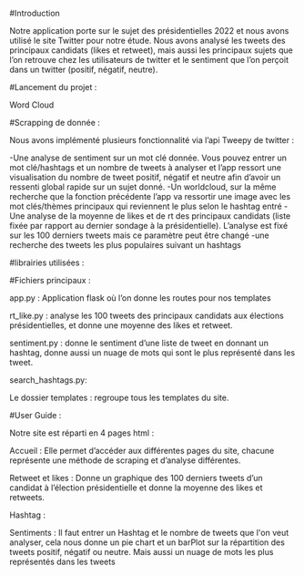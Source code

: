 #Introduction 

Notre application porte sur le sujet des présidentielles 2022 et nous avons utilisé le site Twitter pour notre étude. Nous avons analysé les tweets des principaux candidats (likes et retweet), mais aussi les principaux sujets que l’on retrouve chez les utilisateurs de twitter et le sentiment que l’on perçoit dans un twitter (positif, négatif, neutre).

#Lancement du projet :

Word Cloud


#Scrapping de donnée :

Nous avons implémenté plusieurs fonctionnalité via l’api Tweepy de twitter :

-Une analyse de sentiment sur un mot clé donnée. Vous pouvez entrer un mot clé/hashtags et un nombre de tweets à analyser et l’app ressort une visualisation du nombre de tweet positif, négatif et neutre afin d’avoir un ressenti global rapide sur un sujet donné.
-Un worldcloud, sur la même recherche que la fonction précédente l’app va ressortir une image avec les mot clés/thèmes principaux qui reviennent le plus selon le hashtag entré
-Une analyse de la moyenne de likes et de rt des principaux candidats (liste fixée par rapport au dernier sondage à la présidentielle). L’analyse est fixé sur les 100 derniers tweets mais ce paramètre peut être changé
-une recherche des tweets les plus populaires suivant un hashtags

#librairies utilisées :





#Fichiers principaux : 

app.py : Application flask où l’on donne les routes pour nos templates 

rt_like.py : analyse les 100 tweets des principaux candidats aux élections présidentielles, et donne une moyenne des likes et retweet.

sentiment.py : donne le sentiment d’une liste de tweet en donnant un hashtag, donne aussi un nuage de mots qui sont le plus représenté dans les tweet.

search_hashtags.py: 

Le dossier templates : regroupe tous les templates du site.

#User Guide : 

Notre site est réparti en 4 pages html : 

Accueil : Elle permet d’accéder aux différentes pages du site, chacune représente une méthode de scraping et d’analyse différentes.

Retweet et likes : Donne un graphique des 100 derniers tweets d’un candidat à l’élection présidentielle et donne la moyenne des likes et retweets.

Hashtag : 

Sentiments : Il faut entrer un Hashtag et le nombre de tweets que l'on veut analyser, cela nous donne un pie chart et un barPlot sur la répartition des tweets positif, négatif ou neutre. Mais aussi un nuage de mots les plus représentés dans les tweets 
